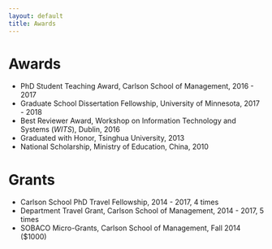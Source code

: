 ```yaml
---
layout: default
title: Awards
---
```


# Awards
  * PhD Student Teaching Award, Carlson School of Management, 2016 - 2017
  * Graduate School Dissertation Fellowship, University of Minnesota, 2017 - 2018
  * Best Reviewer Award, Workshop on Information Technology and Systems (_WITS_), Dublin, 2016
  * Graduated with Honor, Tsinghua University, 2013
  * National Scholarship, Ministry of Education, China, 2010

# Grants
  * Carlson School PhD Travel Fellowship, 2014 - 2017, 4 times
  * Department Travel Grant, Carlson School of Management, 2014 - 2017, 5 times
  * SOBACO Micro-Grants, Carlson School of Management, Fall 2014 ($1000)